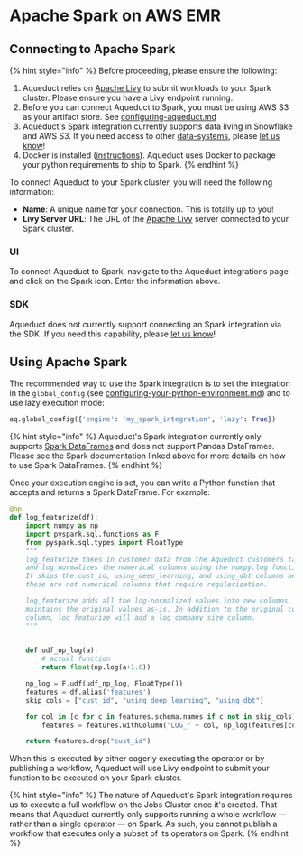 # Apache Spark on AWS EMR

## Connecting to Apache Spark&#x20;

{% hint style="info" %}
Before proceeding, please ensure the following:

1. Aqueduct relies on [Apache Livy](https://livy.incubator.apache.org/get-started/) to submit workloads to your Spark cluster. Please ensure you have a Livy endpoint running.&#x20;
2. Before you can connect Aqueduct to Spark, you must be using AWS S3 as your artifact store. See [configuring-aqueduct.md](../../installation-and-configuration/configuring-aqueduct.md "mention")
3. Aqueduct's Spark integration currently supports data living in Snowflake and AWS S3. If you need access to other [data-systems](../data-systems/ "mention"), please [let us know](https://github.com/aqueducthq/aqueduct/issues/new?assignees=\&labels=enhancement\&template=feature\_request.md\&title=%5BFEATURE%5D)!&#x20;
4. Docker is installed ([instructions](https://docs.docker.com/engine/install/)). Aqueduct uses Docker to package your python requirements to ship to Spark.
{% endhint %}

To connect Aqueduct to your Spark cluster, you will need the following information:&#x20;

* **Name**: A unique name for your connection. This is totally up to you!
* **Livy Server URL**: The URL of the [Apache Livy](https://livy.incubator.apache.org/get-started/) server connected to your Spark cluster.

### UI

To connect Aqueduct to Spark, navigate to the Aqueduct integrations page and click on the Spark icon. Enter the information above.

### SDK

Aqueduct does not currently support connecting an Spark integration via the SDK. If you need this capability, please [let us know](https://github.com/aqueducthq/aqueduct/issues/new?assignees=\&labels=enhancement\&template=feature\_request.md\&title=%5BFEATURE%5D)!

## Using Apache Spark

The recommended way to use the Spark integration is to set the integration in the `global_config` (see [configuring-your-python-environment.md](../../installation-and-configuration/configuring-your-python-environment.md "mention")) and to use lazy execution mode:&#x20;

```python
aq.global_config({'engine': 'my_spark_integration', 'lazy': True})
```

{% hint style="info" %}
Aqueduct's Spark integration currently only supports [Spark DataFrames](https://spark.apache.org/docs/latest/sql-programming-guide.html) and does not support Pandas DataFrames. Please see the Spark documentation linked above for more details on how to use Spark DataFrames.
{% endhint %}

Once your execution engine is set, you can write a Python function that accepts and returns a Spark DataFrame. For example:&#x20;

```python
@op
def log_featurize(df):
    import numpy as np
    import pyspark.sql.functions as F
    from pyspark.sql.types import FloatType
    """
    log_featurize takes in customer data from the Aqueduct customers table
    and log normalizes the numerical columns using the numpy.log function.
    It skips the cust_id, using_deep_learning, and using_dbt columns because
    these are not numerical columns that require regularization.

    log_featurize adds all the log-normalized values into new columns, and
    maintains the original values as-is. In addition to the original company_size
    column, log_featurize will add a log_company_size column.
    """
    

    def udf_np_log(a):
        # actual function
        return float(np.log(a+1.0))

    np_log = F.udf(udf_np_log, FloatType())
    features = df.alias('features')
    skip_cols = ["cust_id", "using_deep_learning", "using_dbt"]

    for col in [c for c in features.schema.names if c not in skip_cols]:
        features = features.withColumn("LOG_" + col, np_log(features[col]))

    return features.drop("cust_id")
```

When this is executed by either eagerly executing the operator or by publishing a workflow, Aqueduct will use Livy endpoint to submit your function to be executed on your Spark cluster.&#x20;

{% hint style="info" %}
The nature of Aqueduct's Spark integration requires us to execute a full workflow on the Jobs Cluster once it's created. That means that Aqueduct currently only supports running a whole workflow — rather than a single operator — on Spark. As such, you cannot publish a workflow that executes only a subset of its operators on Spark. &#x20;
{% endhint %}

